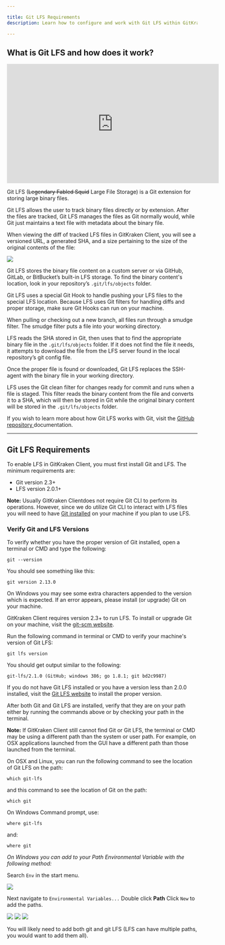 ```yaml
---

title: Git LFS Requirements
description: Learn how to configure and work with Git LFS within GitKraken Client.

---
```


## What is Git LFS and how does it work?

<div class='embed-container embed-container--16-9'>
    <iframe width="560" height="315" src="https://www.youtube.com/embed/S03EEusFxoI?ecver=1" frameborder="0" allowfullscreen></iframe>
</div>

Git LFS (<s>Legendary Fabled Squid</s> Large File Storage) is a Git extension for storing large binary files.

Git LFS allows the user to track binary files directly or by extension. After the files are tracked, Git LFS manages the files as Git normally would, while Git just maintains a text file with metadata about the binary file.

When viewing the diff of tracked LFS files in GitKraken Client, you will see a versioned URL, a generated SHA, and a size pertaining to the size of the original contents of the file:

<img src='/img/documentation/git-lfs/lfs-ref.png' srcset='/img/documentation/git-lfs/lfs-ref@2x.png 2x' class='img-responsive center img-bordered' />

Git LFS stores the binary file content on a custom server or via GitHub, GitLab, or BitBucket’s built-in LFS storage. To find the binary content's location, look in your repository’s `.git/lfs/objects` folder.

Git LFS uses a special Git Hook to handle pushing your LFS files to the special LFS location. Because LFS uses Git filters for handling diffs and proper storage, make sure Git Hooks can run on your machine.

When pulling or checking out a new branch, all files run through a smudge filter. The smudge filter puts a file into your working directory.

LFS reads the SHA stored in Git, then uses that to find the appropriate binary file in the `.git/lfs/objects` folder. If it does not find the file it needs, it attempts to download the file from the LFS server found in the local repository’s git config file.

Once the proper file is found or downloaded, Git LFS replaces the SSH-agent with the binary file in your working directory.

LFS uses the Git clean filter for changes ready for commit and runs when a file is staged. This filter reads the binary content from the file and converts it to a SHA, which will then be stored in Git while the original binary content will be stored in the `.git/lfs/objects` folder.

If you wish to learn more about how Git LFS works with Git, visit the [GitHub repository ](https://github.com/git-lfs/git-lfs) documentation.

***

## Git LFS Requirements

To enable LFS in GitKraken Client, you must first install Git and LFS. The minimum requirements are:

* Git version 2.3+
* LFS version 2.0.1+

<div class='callout callout--success'>
    <p><strong>Note:</strong> Usually GitKraken Clientdoes not require Git CLI to perform its operations. However, since we do utilize Git CLI to interact with LFS files you will need to have <a href="https://git-scm.com/" target="_blank">Git installed</a> on your machine if you plan to use LFS. </p>
</div>

### Verify Git and LFS Versions

To verify whether you have the proper version of Git installed, open a terminal or CMD and type the following:
```
git --version
```
You should see something like this:
```
git version 2.13.0
```
On Windows you may see some extra characters appended to the version which is expected. If an error appears, please install (or upgrade) Git on your machine.

GitKraken Client requires version 2.3+ to run LFS. To install or upgrade Git on your machine, visit the [git-scm website](https://git-scm.com/).

Run the following command in terminal or CMD to verify your machine's version of Git LFS:
```
git lfs version
```
You should get output similar to the following:
```
git-lfs/2.1.0 (GitHub; windows 386; go 1.8.1; git bd2c9987)
```
If you do not have Git LFS installed or you have a version less than 2.0.0 installed, visit the [Git LFS website](https://git-lfs.github.com/) to install the proper version.

After both Git and Git LFS are installed, verify that they are on your path either by running the commands above or by checking your path in the terminal.

<div class='callout callout--success'>
    <p><strong>Note:</strong> If GitKraken Client still cannot find Git or Git LFS, the terminal or CMD may be using a different path than the system or user path. For example, on OSX applications launched from the GUI have a different path than those launched from the terminal.</p>
</div>

On OSX and Linux, you can run the following command to see the location of Git LFS on the path:
```
which git-lfs
```
and this command to see the location of Git on the path:
```
which git
```
On Windows Command prompt, use:
```
where git-lfs
```
and:
```
where git
```

*On Windows you can add to your Path Environmental Variable with the following method:*

Search `Env` in the start menu.

<img src="/img/documentation/git-lfs/lfs-AddPathVariable-0.png" class="img-responsive center img-bordered">

Next navigate to `Environmental Variables...` <i class='fa fa-caret-right'></i> Double click **Path** <i class='fa fa-caret-right'></i> Click `New` to add the paths.

<img src="/img/documentation/git-lfs/lfs-AddPathVariable-1.png" srcset="/img/documentation/git-lfs/lfs-AddPathVariable@2x-1.png 2x" class="img-responsive center img-bordered">

<img src="/img/documentation/git-lfs/lfs-AddPathVariable-2.png" srcset="/img/documentation/git-lfs/lfs-AddPathVariable@2x-2.png 2x" class="img-responsive center img-bordered">

<img src="/img/documentation/git-lfs/lfs-AddPathVariable-3.png" srcset="/img/documentation/git-lfs/lfs-AddPathVariable@2x-3.png 2x" class="img-responsive center img-bordered">

You will likely need to add both git and git LFS (LFS can have multiple paths, you would want to add them all).

